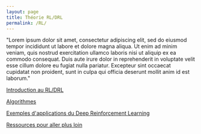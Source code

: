 ```yaml
---
layout: page
title: Théorie RL/DRL
permalink: /RL/
---
```

<link rel="stylesheet" href="https://picorba.github.io/Rapport-veille-technologique/assets/css/theme_dark.css">

"Lorem ipsum dolor sit amet, consectetur adipiscing elit, sed do eiusmod tempor incididunt ut labore et dolore magna aliqua. Ut enim ad minim veniam, quis nostrud exercitation ullamco laboris nisi ut aliquip ex ea commodo consequat. Duis aute irure dolor in reprehenderit in voluptate velit esse cillum dolore eu fugiat nulla pariatur. Excepteur sint occaecat cupidatat non proident, sunt in culpa qui officia deserunt mollit anim id est laborum." 


[Introduction au RL/DRL](/Rapport-veille-technologique/deep_rl/2024/03/16/Introduction_RL.html)

[Algorithmes](https://picorba.github.io/Rapport-veille-technologique/deep_rl/2024/03/17/algo.html)

[Exemples d'applications du Deep Reinforcement Learning](https://picorba.github.io/Rapport-veille-technologique/deep_rl/2024/03/17/exemple_rl.html)

[Ressources pour aller plus loin](https://picorba.github.io/Rapport-veille-technologique/deep_rl/2024/03/17/ressources_rl.html)